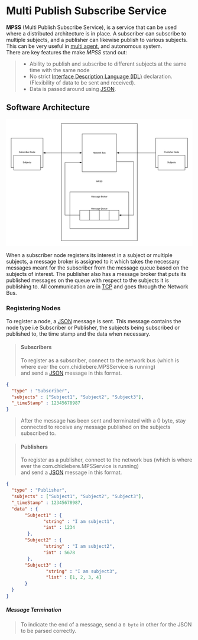 # Multi Publish Subscribe Service

__MPSS__ (Multi Publish Subscribe Service), is a service that can be used where a distributed architecture is in place.
A subscriber can subscribe to multiple subjects, and a publisher can likewise publish to various subjects.
This can be very useful in [multi agent](https://en.wikipedia.org/wiki/Multi-agent_system), and autonomous system.<br>
There are key features the make _MPSS_ stand out:

> - Ability to publish and subscribe to different subjects at the same time with the same node
> - No strict [Interface Description Language (IDL)](https://en.wikipedia.org/wiki/Interface_description_language) declaration. (Flexibility of data to be sent and received).
> - Data is passed around using [JSON](https://www.json.org/json-en.html).

## Software Architecture
<p align="center">
    <img src="./software_architecture.png" width="600" alt="Software Architecture">
</p>

When a subscriber node registers its interest in a subject or multiple subjects, a message broker
is assigned to it which takes the necessary messages meant for the subscriber from the message queue based on
the subjects of interest. The publisher also has a message broker that puts its published messages on the 
queue with respect to the subjects it is publishing to. All communication are in [TCP](https://en.wikipedia.org/wiki/Transmission_Control_Protocol) and goes through the 
Network Bus.

### Registering Nodes

To register a node, a [JSON](https://www.json.org/json-en.html) message is sent. This message contains 
the node type i.e Subscriber or Publisher, the subjects being subscribed or published to, the time stamp
and the data when necessary.

> #### Subscribers
> To register as a subscriber, connect to the network bus (which is where ever the com.chidiebere.MPSService is running)<br>
and send a [JSON](https://www.json.org/json-en.html) message in this format.

````JSON
{
  "type" : "Subscriber",
  "subjects" : ["Subject1", "Subject2", "Subject3"],
  "_timeStamp" : 12345678987
}
````
> After the message has been sent and terminated with a 0 byte, stay connected to receive any message published
> on the subjects subscribed to.

> #### Publishers
> To register as a publisher, connect to the network bus (which is where ever the com.chidiebere.MPSService is running)<br>
and send a [JSON](https://www.json.org/json-en.html) message in this format.

````JSON
{
  "type" : "Publisher",
  "subjects" : ["Subject1", "Subject2", "Subject3"],
  "_timeStamp" : 12345678987,
  "data" : {
       "Subject1" : {
              "string" : "I am subject1",
              "int" : 1234
        },
       "Subject2" : {
              "string" : "I am subject2",
              "int" : 5678
        },
       "Subject3" : {
               "string" : "I am subject3",
               "list" : [1, 2, 3, 4]
       }
  }
}
````

##### Message Termination
> To indicate the end of a message, send a `0 byte` in other for the JSON to be parsed correctly.